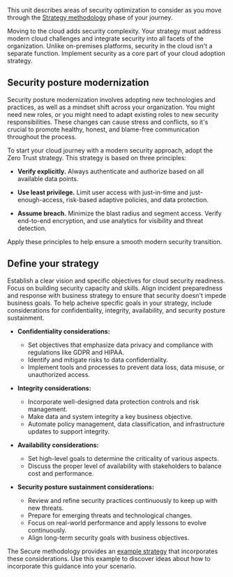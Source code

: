 This unit describes areas of security optimization to consider as you move through the [Strategy methodology](/azure/cloud-adoption-framework/strategy/) phase of your journey.

Moving to the cloud adds security complexity. Your strategy must address modern cloud challenges and integrate security into all facets of the organization. Unlike on-premises platforms, security in the cloud isn't a separate function. Implement security as a core part of your cloud adoption strategy.

## Security posture modernization

Security posture modernization involves adopting new technologies and practices, as well as a mindset shift across your organization. You might need new roles, or you might need to adapt existing roles to new security responsibilities. These changes can cause stress and conflicts, so it's crucial to promote healthy, honest, and blame-free communication throughout the process.

To start your cloud journey with a modern security approach, adopt the Zero Trust strategy. This strategy is based on three principles:

- **Verify explicitly.** Always authenticate and authorize based on all available data points.

- **Use least privilege.** Limit user access with just-in-time and just-enough-access, risk-based adaptive policies, and data protection.

- **Assume breach.** Minimize the blast radius and segment access. Verify end-to-end encryption, and use analytics for visibility and threat detection.

Apply these principles to help ensure a smooth modern security transition.

## Define your strategy

Establish a clear vision and specific objectives for cloud security readiness. Focus on building security capacity and skills. Align incident preparedness and response with business strategy to ensure that security doesn't impede business goals. To help acheive specific goals in your strategy, include considerations for confidentiality, integrity, availability, and security posture sustainment.

- **Confidentiality considerations:** 
   - Set objectives that emphasize data privacy and compliance with regulations like GDPR and HIPAA.
  - Identify and mitigate risks to data confidentiality.
  - Implement tools and processes to prevent data loss, data misuse, or unauthorized access.

- **Integrity considerations:**
  - Incorporate well-designed data protection controls and risk management.
  - Make data and system integrity a key business objective.
  - Automate policy management, data classification, and infrastructure updates to support integrity.

- **Availability considerations:**
  - Set high-level goals to determine the criticality of various aspects.
  - Discuss the proper level of availability with stakeholders to balance cost and performance.

- **Security posture sustainment considerations:**
  - Review and refine security practices continuously to keep up with new threats.
  - Prepare for emerging threats and technological changes.
  - Focus on real-world performance and apply lessons to evolve continuously.
  - Align long-term security goals with business objectives.

The Secure methodology provides an [example strategy](/azure/cloud-adoption-framework/secure/strategy#example-strategy) that incorporates these considerations. Use this example to discover ideas about how to incorporate this guidance into your scenario.
